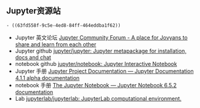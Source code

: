 ## Jupyter资源站
	- ((63fd558f-9c5e-4ed8-84ff-464eddba1f62))
- Jupyter 英文论坛 [Jupyter Community Forum - A place for Jovyans to share and learn from each other](https://discourse.jupyter.org/)
- Jupyter github [jupyter/jupyter: Jupyter metapackage for installation, docs and chat](https://github.com/jupyter/jupyter)
- notebook github [jupyter/notebook: Jupyter Interactive Notebook](https://github.com/jupyter/notebook)
- Jupyter 手册 [Jupyter Project Documentation — Jupyter Documentation 4.1.1 alpha documentation](https://docs.jupyter.org/en/latest/)
- notebook 手册 [The Jupyter Notebook — Jupyter Notebook 6.5.2 documentation](https://jupyter-notebook.readthedocs.io/en/stable/)
- Lab [jupyterlab/jupyterlab: JupyterLab computational environment.](https://github.com/jupyterlab/jupyterlab)